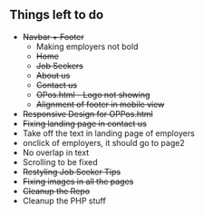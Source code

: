 ## Things left to do

* <del>Navbar +  Footer </del>
  * Making employers not bold 
  * <del>Home </del>
  * <del>Job Seekers </del>
  * <del>About us </del>
  * <del>Contact us </del>
  * <del>OPos.html - Logo not showing </del>
  * <del>Alignment of footer in mobile view </del>
* <del>Responsive Design for OPPos.html 
* <del>Fixing landing page in contact us 
* Take off the text in landing page of employers
* onclick of employers, it should go to page2
* No overlap in text
* Scrolling to be fixed
* <del>Restyling Job Seeker Tips 
* <del>Fixing images in all the pages 
* <del>Cleanup the Repo 
* Cleanup the PHP stuff
